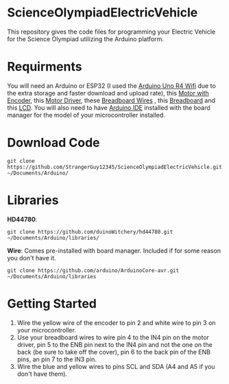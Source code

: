 # ScienceOlympiadElectricVehicle
This repository gives the code files for programming your Electric Vehicle for the Science Olympiad utilizing the Arduino platform.
# Requirments
You will need an Arduino or ESP32 (I used the [Arduino Uno R4 Wifi](https://shorturl.at/gxt6B) due to the extra storage and faster download and upload rate), this [Motor with Encoder](https://shorturl.at/rNqjS), this [Motor Driver](https://shorturl.at/nulTf), these [Breadboard Wires](https://shorturl.at/aqRki) , this [Breadboard](https://shorturl.at/JkIDs) and this [LCD](https://shorturl.at/NttRC). You will also need to have [Arduino IDE](https://www.arduino.cc/en/software) installed with the board manager for the model of your microcontroller installed.
# Download Code
```
git clone https://github.com/StrangerGuy12345/ScienceOlympiadElectricVehicle.git ~/Documents/Arduino/
```
# Libraries
**HD44780**: 
```
git clone https://github.com/duinoWitchery/hd44780.git ~/Documents/Arduino/libraries/
```
**Wire**: Comes pre-installed with board manager. Included if for some reason you don't have it.
```
git clone https://github.com/arduino/ArduinoCore-avr.git ~/Documents/Arduino/libraries
```
# Getting Started
1. Wire the yellow wire of the encoder to pin 2 and white wire to pin 3 on your microcontroller.
2. Use your breadboard wires to wire pin 4 to the IN4 pin on the motor driver, pin 5 to the ENB pin next to the IN4 pin and not the one on the back (be sure to take off the cover), pin 6 to the back pin of the ENB pins, an pin 7 to the IN3 pin.
3. Wire the blue and yellow wires to pins SCL and SDA (A4 and A5 if you don't have them).






